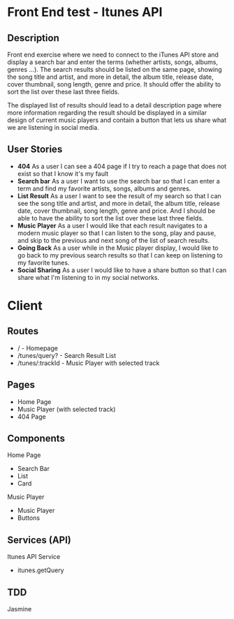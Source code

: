 # Front End test - Itunes API

## Description 

Front end exercise where we need to connect to the iTunes API store and display a search bar and enter the terms (whether artists, songs, albums, genres ...). The search results should be listed on the same page, showing the song title and artist, and more in detail, the album title, release date, cover thumbnail, song length, genre and price. It should offer the ability to sort the list over these last three fields. 

The displayed list of results should lead to a detail description page where more information regarding the result should be displayed in a similar design of current music players and contain a button that lets us share what we are listening in social media.

## User Stories

- **404** As a user I can see a 404 page if I try to reach a page that does not exist so that I know it's my fault
- **Search bar** As a user I want to use the search bar so that I can enter a term and find my favorite artists, songs, albums and genres.
- **List Result** As a user I want to see the result of my search so that I can see the song title and artist, and more in detail, the album title, release date, cover thumbnail, song length, genre and price. And I should be able to have the ability to sort the list over these last three fields.
- **Music Player** As a user I would like that each result navigates to a modern music player so that I can listen to the song, play and pause, and skip to the previous and next song of the list of search results.
- **Going Back** As a user while in the Music player display, I would like to go back to my previous search results so that I can keep on listening to my favorite tunes.
- **Social Sharing** As a user I would like to have a share button so that I can share what I'm listening to in my social networks. 


# Client

## Routes

- / - Homepage
- /tunes/query? - Search Result List
- /tunes/:trackId - Music Player with selected track

## Pages

- Home Page
- Music Player (with selected track)
- 404 Page

## Components 

Home Page
- Search Bar
- List
- Card

Music Player
- Music Player
- Buttons

## Services (API)

Itunes API Service
 - itunes.getQuery

## TDD

Jasmine